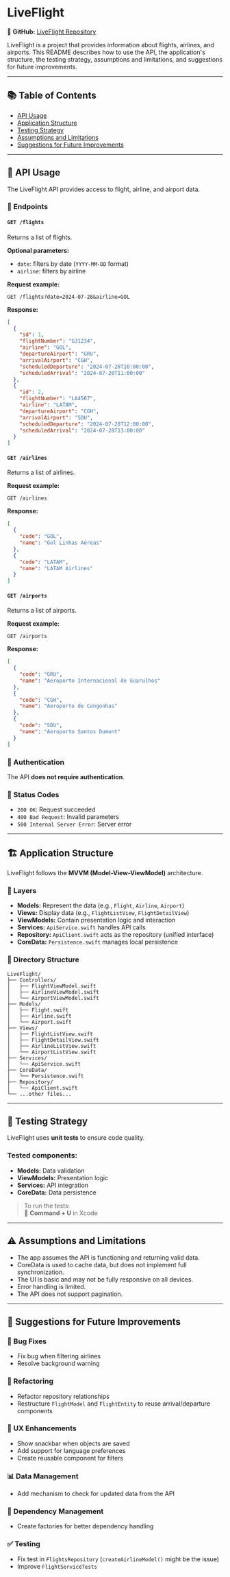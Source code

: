 # LiveFlight

📍 **GitHub:** [LiveFlight Repository](https://github.com/IvanAAguiar/LiveFlight.git)

LiveFlight is a project that provides information about flights, airlines, and airports. This README describes how to use the API, the application's structure, the testing strategy, assumptions and limitations, and suggestions for future improvements.

---

## 📚 Table of Contents

- [API Usage](#api-usage)
- [Application Structure](#application-structure)
- [Testing Strategy](#testing-strategy)
- [Assumptions and Limitations](#assumptions-and-limitations)
- [Suggestions for Future Improvements](#suggestions-for-future-improvements)

---

## 🔌 API Usage

The LiveFlight API provides access to flight, airline, and airport data.

### 🔹 Endpoints

#### `GET /flights`
Returns a list of flights.

**Optional parameters:**
- `date`: filters by date (`YYYY-MM-DD` format)
- `airline`: filters by airline

**Request example:**
```
GET /flights?date=2024-07-28&airline=GOL
```

**Response:**
```json
[
  {
    "id": 1,
    "flightNumber": "G31234",
    "airline": "GOL",
    "departureAirport": "GRU",
    "arrivalAirport": "CGH",
    "scheduledDeparture": "2024-07-28T10:00:00",
    "scheduledArrival": "2024-07-28T11:00:00"
  },
  {
    "id": 2,
    "flightNumber": "LA4567",
    "airline": "LATAM",
    "departureAirport": "CGH",
    "arrivalAirport": "SDU",
    "scheduledDeparture": "2024-07-28T12:00:00",
    "scheduledArrival": "2024-07-28T13:00:00"
  }
]
```

#### `GET /airlines`
Returns a list of airlines.

**Request example:**
```
GET /airlines
```

**Response:**
```json
[
  {
    "code": "GOL",
    "name": "Gol Linhas Aéreas"
  },
  {
    "code": "LATAM",
    "name": "LATAM Airlines"
  }
]
```

#### `GET /airports`
Returns a list of airports.

**Request example:**
```
GET /airports
```

**Response:**
```json
[
  {
    "code": "GRU",
    "name": "Aeroporto Internacional de Guarulhos"
  },
  {
    "code": "CGH",
    "name": "Aeroporto de Congonhas"
  },
  {
    "code": "SDU",
    "name": "Aeroporto Santos Dumont"
  }
]
```

### 🔐 Authentication
The API **does not require authentication**.

### 📘 Status Codes
- `200 OK`: Request succeeded
- `400 Bad Request`: Invalid parameters
- `500 Internal Server Error`: Server error

---

## 🏗 Application Structure

LiveFlight follows the **MVVM (Model-View-ViewModel)** architecture.

### 🔹 Layers

- **Models:** Represent the data (e.g., `Flight`, `Airline`, `Airport`)
- **Views:** Display data (e.g., `FlightListView`, `FlightDetailView`)
- **ViewModels:** Contain presentation logic and interaction
- **Services:** `ApiService.swift` handles API calls
- **Repository:** `ApiClient.swift` acts as the repository (unified interface)
- **CoreData:** `Persistence.swift` manages local persistence

### 📁 Directory Structure
```
LiveFlight/
├── Controllers/
│   ├── FlightViewModel.swift
│   ├── AirlineViewModel.swift
│   └── AirportViewModel.swift
├── Models/
│   ├── Flight.swift
│   ├── Airline.swift
│   └── Airport.swift
├── Views/
│   ├── FlightListView.swift
│   ├── FlightDetailView.swift
│   ├── AirlineListView.swift
│   └── AirportListView.swift
├── Services/
│   └── ApiService.swift
├── CoreData/
│   └── Persistence.swift
├── Repository/
│   └── ApiClient.swift
└── ...other files...
```

---

## 🧪 Testing Strategy

LiveFlight uses **unit tests** to ensure code quality.

### Tested components:

- **Models:** Data validation
- **ViewModels:** Presentation logic
- **Services:** API integration
- **CoreData:** Data persistence

> To run the tests:  
> 📱 **Command + U** in Xcode

---

## ⚠ Assumptions and Limitations

- The app assumes the API is functioning and returning valid data.
- CoreData is used to cache data, but does not implement full synchronization.
- The UI is basic and may not be fully responsive on all devices.
- Error handling is limited.
- The API does not support pagination.

---

## 🚀 Suggestions for Future Improvements

### 🐞 Bug Fixes
- Fix bug when filtering airlines
- Resolve background warning

### 🔧 Refactoring
- Refactor repository relationships
- Restructure `FlightModel` and `FlightEntity` to reuse arrival/departure components

### 🎨 UX Enhancements
- Show snackbar when objects are saved
- Add support for language preferences
- Create reusable component for filters

### 📊 Data Management
- Add mechanism to check for updated data from the API

### 🧩 Dependency Management
- Create factories for better dependency handling

### ✅ Testing
- Fix test in `FlightsRepository` (`createAirlineModel()` might be the issue)
- Improve `FlightServiceTests`
